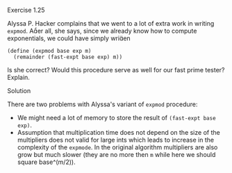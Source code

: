 Exercise 1.25

Alyssa P. Hacker complains that we went to a lot of extra work in writing `expmod`. Aer all, she says, since we already know how to compute exponentials, we could have simply wrien
```
(define (expmod base exp m)
  (remainder (fast-expt base exp) m)) 
```
Is she correct? Would this procedure serve as well for our fast prime tester? Explain.

Solution

There are two problems with Alyssa's variant of `expmod` procedure:
+ We might need a lot of memory to store the result of `(fast-expt base exp)`.
+ Assumption that multiplication time does not depend on the size of the multipliers does not valid for large ints which leads to increase in the complexity of the `expmode`. In the original algorithm multipliers are also grow but much slower (they are no more then `m` while here we should square base^(m/2)).